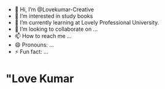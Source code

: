 - 👋 Hi, I’m @Lovekumar-Creative
- 👀 I’m interested in study books
- 🌱 I’m currently learning at Lovely Professional University.
- 💞️ I’m looking to collaborate on ...
- 📫 How to reach me ...
- 😄 Pronouns: ...
- ⚡ Fun fact: ...
<h1>"Love Kumar</h1>
<!---
Lovekumar-Creative/Lovekumar-Creative is a ✨ special ✨ repository because its `README.md` (this file) appears on your GitHub profile.
You can click the Preview link to take a look at your changes.
--->
